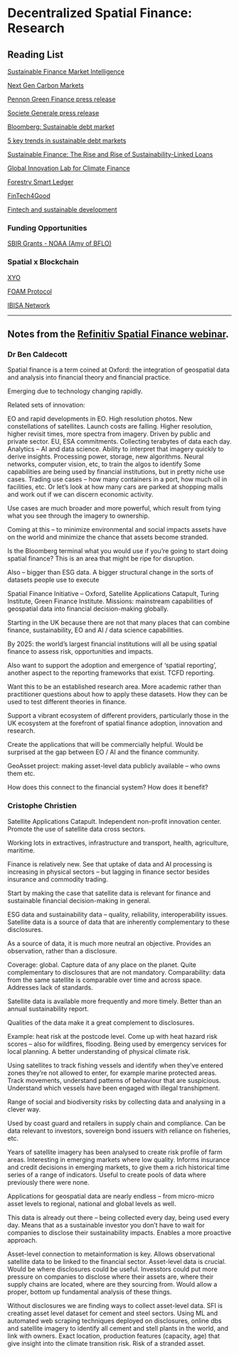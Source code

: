 # Decentralized Spatial Finance: Research

## Reading List

[Sustainable Finance Market Intelligence](https://sa.catapult.org.uk/sustainable-finance/market-intelligence/)

[Next Gen Carbon Markets](https://www.smithschool.ox.ac.uk/research/sustainable-finance/publications/Business-Green-Next-Gen-Carbon-Markets191017.pdf)

[Pennon Green Finance press release](https://www.pennon-group.co.uk/media/news/pennon-signs-pioneering-%C2%A380m-green-finance-deals-societe-generale-and-natwest)

[Societe Generale press release](https://wholesale.banking.societegenerale.com/uploads/tx_bisgnews/Pennon_Group_plc_FINAL_310518_02.pdf)

[Bloomberg: Sustainable debt market](https://www.bloomberg.com/professional/blog/sustainable-debt-market-sees-record-activity-2018/)

[5 key trends in sustainable debt markets](https://insights.nordea.com/en/sustainable-finance/sustainable-debt-trends-2020/)

[Sustainable Finance: The Rise and Rise of Sustainability-Linked Loans](https://cib.bnpparibas.com/sustain/sustainable-finance-the-rise-and-rise-of-sustainability-linked-loans_a-3-3008.html)

[Global Innovation Lab for Climate Finance](https://www.climatefinancelab.org/)

[Forestry Smart Ledger](https://www.climatefinancelab.org/project/grove-forestry-smart-ledger/)

[FinTech4Good](https://www.fintech4good.co/)

[Fintech and sustainable development](https://unepinquiry.org/publication/fintech-and-sustainable-development-assessing-the-implications/)

### Funding Opportunities

[SBIR Grants - NOAA (Amy of BFLO)](https://techpartnerships.noaa.gov/SBIR)

### Spatial x Blockchain

[XYO](https://xyo.network/)

[FOAM Protocol](https://foam.space/)

[IBISA Network](https://ibisa.network/)



--- 

## Notes from the [Refinitiv Spatial Finance webinar](http://solutions.refinitiv.com/FoSDA_spatialfinance/).

### Dr Ben Caldecott

Spatial finance is a term coined at Oxford: the integration of geospatial data and analysis into financial theory and financial practice.

Emerging due to technology changing rapidly.

Related sets of innovation:

EO and rapid developments in EO. High resolution photos. New constellations of satellites. Launch costs are falling. Higher resolution, higher revisit times, more spectra from imagery. Driven by public and private sector. EU, ESA commitments. Collecting terabytes of data each day.
Analytics – AI and data science. Ability to interpret that imagery quickly to derive insights. Processing power, storage, new algorithms. Neural networks, computer vision, etc, to train the algos to identify
Some capabilities are being used by financial institutions, but in pretty niche use cases. Trading use cases – how many containers in a port, how much oil in facilities, etc. Or let’s look at how many cars are parked at shopping malls and work out if we can discern economic activity.

Use cases are much broader and more powerful, which result from tying what you see through the imagery to ownership.

Coming at this – to minimize environmental and social impacts assets have on the world and minimize the chance that assets become stranded.

Is the Bloomberg terminal what you would use if you’re going to start doing spatial finance? This is an area that might be ripe for disruption.

Also – bigger than ESG data. A bigger structural change in the sorts of datasets people use to execute

Spatial Finance Initiative – Oxford, Satellite Applications Catapult, Turing Institute, Green Finance Institute. Missions: mainstream capabilities of geospatial data into financial decision-making globally.

Starting in the UK because there are not that many places that can combine finance, sustainability, EO and AI / data science capabilities.

By 2025: the world’s largest financial institutions will all be using spatial finance to assess risk, opportunities and impacts.

Also want to support the adoption and emergence of ‘spatial reporting’, another aspect to the reporting frameworks that exist. TCFD reporting.

Want this to be an established research area. More academic rather than practitioner questions about how to apply these datasets. How they can be used to test different theories in finance.

Support a vibrant ecosystem of different providers, particularly those in the UK ecosystem at the forefront of spatial finance adoption, innovation and research.

Create the applications that will be commercially helpful. Would be surprised at the gap between EO / AI and the finance community.

GeoAsset project: making asset-level data publicly available – who owns them etc.

How does this connect to the financial system? How does it benefit?

 
### Cristophe Christien

Satellite Applications Catapult. Independent non-profit innovation center. Promote the use of satellite data cross sectors.

Working lots in extractives, infrastructure and transport, health, agriculture, maritime.

Finance is relatively new. See that uptake of data and AI processing is increasing in physical sectors – but lagging in finance sector besides insurance and commodity trading.

Start by making the case that satellite data is relevant for finance and sustainable financial decision-making in general.

ESG data and sustainability data – quality, reliability, interoperability issues. Satellite data is a source of data that are inherently complementary to these disclosures.

As a source of data, it is much more neutral an objective. Provides an observation, rather than a disclosure.

Coverage: global. Capture data of any place on the planet. Quite complementary to disclosures that are not mandatory.
Comparability: data from the same satellite is comparable over time and across space. Addresses lack of standards.

Satellite data is available more frequently and more timely. Better than an annual sustainability report.

Qualities of the data make it a great complement to disclosures.

Example: heat risk at the postcode level. Come up with heat hazard risk scores – also for wildfires, flooding. Being used by emergency services for local planning. A better understanding of physical climate risk.

Using satellites to track fishing vessels and identify when they’ve entered zones they’re not allowed to enter, for example marine protected areas. Track movements, understand patterns of behaviour that are suspicious. Understand which vessels have been engaged with illegal transhipment.

Range of social and biodiversity risks by collecting data and analysing in a clever way.

Used by coast guard and retailers in supply chain and compliance. Can be data relevant to investors, sovereign bond issuers with reliance on fisheries, etc.

Years of satellite imagery has been analysed to create risk profile of farm areas. Interesting in emerging markets where low quality. Informs insurance and credit decisions in emerging markets, to give them a rich historical time series of a range of indicators. Useful to create pools of data where previously there were none.

Applications for geospatial data are nearly endless – from micro-micro asset levels to regional, national and global levels as well.

This data is already out there – being collected every day, being used every day. Means that as a sustainable investor you don’t have to wait for companies to disclose their sustainability impacts. Enables a more proactive approach.

Asset-level connection to metainformation is key. Allows observational satellite data to be linked to the financial sector. Asset-level data is crucial. Would be where disclosures could be useful. Invesstors could put more pressure on companies to disclose where their assets are, where their supply chains are located, where are they sourcing from. Would allow a proper, bottom up fundamental analysis of these things.

Without disclosures we are finding ways to collect asset-level data. SFI is creating asset level dataset for cement and steel sectors. Using ML and automated web scraping techniques deployed on disclosures, online dbs and satellite imagery to identify all cement and stell plants in the world, and link with owners. Exact location, production features (capacity, age) that give insight into the climate transition risk. Risk of a stranded asset.

 

 